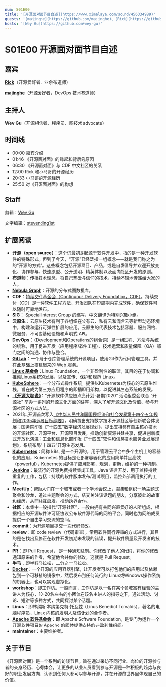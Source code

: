 ```yaml
---
num: S01E00
title: '[开源面对面节目自述](https://www.ximalaya.com/sound/456334989)'
guests: '[majinghe](https://github.com/majinghe)、[Rick](https://github.com/linuxsuren)'
hosts: '[Wey Gu](https://github.com/wey-gu)'
---
```


# S01E00 开源面对面节目自述


## 嘉宾
**[Rick](https://github.com/linuxsuren)**（开源爱好者，业余布道师）

**[majinghe](https://github.com/majinghe)**（开源爱好者，DevOps 技术布道师）

## 主持人
**[Wey Gu](https://github.com/wey-gu)**（开源相信者、程序员、图技术 advocate）


## 时间线
* 00:00 嘉宾介绍
* 01:46 《开源面对面》的缘起和背后的原因
* 06:30 《开源面对面》与 CDF 中文社区的关系
* 12:00 Rick 和小马哥的开源经历
* 20:33 小马哥的开源经历
* 25:50 对《开源面对面》的构想


## Staff
剪辑：[Wey Gu](https://github.com/wey-gu)

文字编辑：[stevending1st](https://github.com/stevending1st)


## 扩展阅读
* **开源（open source）**：这个词最初是起源于软件开发中，指的是一种开发软件的特殊形式。但到了今天，“开源”已经泛指一组概念——就是我们称之为的“开源的方式”。这些概念包括开源项目、产品，或是自发倡导并欢迎开放变化、协作参与、快速原型、公开透明、精英体制以及面向社区开发的原则。
* **布道师**：传播技术理念，将自己热爱与信仰的技术，持续不辍地传递给大家的人。
* **[Nebula Graph](https://nebula-graph.com.cn/)**：开源的分布式图数据库。
* **CDF**：[持续交付基金会（Continuous Delivery Foundation，CDF）](https://cd.foundation/)。持续交付（CD）是一种软件工程方法，开发团队在短周期内完成软件，确保软件可以随时可靠地发布。
* **SIG**： Special Interest Group 的缩写，中文翻译为特别兴趣小组。
* **云原生**：云原生技术有利于各组织在公有云、私有云和混合云等新型动态环境中，构建和运行可弹性扩展的应用。云原生的代表技术包括容器、服务网格、微服务、不可变基础设施和声明式 API。
* **DevOps**：（Development和Operations的组合词）是一组过程、方法与系统的统称，用于促进开发（应用程序/软件工程）、技术运营和质量保障（QA）部门之间的沟通、协作与整合。
* **[GitLab](https://about.gitlab.com/)**：一个用于仓库管理系统的开源项目，使用Git作为代码管理工具，并在此基础上搭建起来的 Web 服务。
* **[Linux 基金会](https://www.linuxfoundation.org/)**：Linux Foundation，一个非盈利性的联盟，其目的在于协调和推动Linux系统的发展，以及宣传、保护和规范 Linux。
* **[KubeSphere](https://kubesphere.com.cn/)**：一个分布式操作系统，提供以Kubernetes为核心的云原生堆栈，旨在成为第三方应用程序的即插即用架构，以促进其生态系统的发展。
* **[《开源大咖说》](https://summer.iscas.ac.cn/#/liveshow)**：“开源软件供应链点亮计划-暑期2020” 活动组委会联合 “开源社” 举办一系列的开源文化方面的讲座，深入了解开源文化及价值、参与开源社区的方式方法。
* 2021年,开源首次写入[《中华人民共和国国民经济和社会发展第十四个五年规划和2035年远景目标纲要》](http://www.gov.cn/xinwen/2021-03/13/content_5592681.htm)，明确提出支持数字技术开源社区等创新联合体发展；国务院印发《“十四五”数字经济发展规划》，提出支持具有自主核心技术的开源社区、开源平台、开源项目发展，推动创新资源共建共享，促进创新模式开放化演进；工业和信息化部印发《“十四五”软件和信息技术服务业发展规划》，系统布局“十四五”开源生态发展。
* **[Kubernetes](https://kubernetes.io/zh/)**：简称 k8s, 是一个开源的，用于管理云平台中多个主机上的容器化的应用，Kubernetes 的目标是让部署容器化的应用简单并且高效（powerful），Kubernetes提供了应用部署，规划，更新，维护的一种机制。
* **[Jenkins](https://www.jenkins.io/)**：最流行的开源免费持续集成工具。Java 语言开发，用于监控持续重复的工作，包括：持续的软件版本发布/测试项目，监控外部调用执行的工作。
* **MeetUp**：帮助人们在一个城市或者一个学术会议上，召集和组织一场主题式聚会和沙龙，通过主题聚会的方式，结交关注该话题的朋友，分享彼此的故事和经历，从而相互启发，推动跨界合作。
* **社区**：本集中一般指代“开源社区”，一般由拥有共同兴趣爱好的人所组成，根据相应的开源软件许可证协议公布软件源代码的网络平台，同时也为网络成员提供一个自由学习交流的空间。
* **commit**：为开源项目提交一次代码修改。
* **review**：即 code review（代码审查），常用软件同行评审的方式进行，其目的是在找出及修正在软件开发初期未发现的错误，提升软件质量及开发者的技术。
* **PR**：即 Pull Request， 是一种通知机制。你修改了他人的代码，将你的修改通知原来的作者，希望他合并你的修改，这就是 Pull Request。
* **半马**：即半程马拉松，二分之一马拉松。
* **[Docker](https://www.docker.com/)**：一个开源的应用容器引擎，让开发者可以打包他们的应用以及依赖包到一个可移植的镜像中，然后发布到任何流行的 Linux或Windows操作系统的机器上，也可以实现虚拟化。
* **workshop**：即工作坊。一般而言，工作坊是以一名在某个领域富有经验的主讲人为核心，10-20名左右的小团体在该名主讲人的指导之下，通过活动、讨论、短讲等多种方式，共同探讨某个话题。
* **Linus**：即林纳斯·本纳第克特·托瓦兹（Linus Benedict Torvalds），著名的电脑程序员，Linux 内核的发明人及该计划的合作者。
* **[Apache 软件基金会](https://apache.org/)**：即 Apache Software Foundation，是专门为运作一个开源软件项目的 Apache 的团体提供支持的非盈利性组织。
* **maintainer**：主要维护者。


## 关于节目
《开源面对面》是一个系列的访谈节目，旨在通过采访不同行业、岗位的开源参与者的亲身经历、心得体会，让更多的从业人员看到参与开源是一种积极的趋势与良好的职业发展方向，认识到任何人都可以参与开源，并在开源的世界里体现自己的价值。
